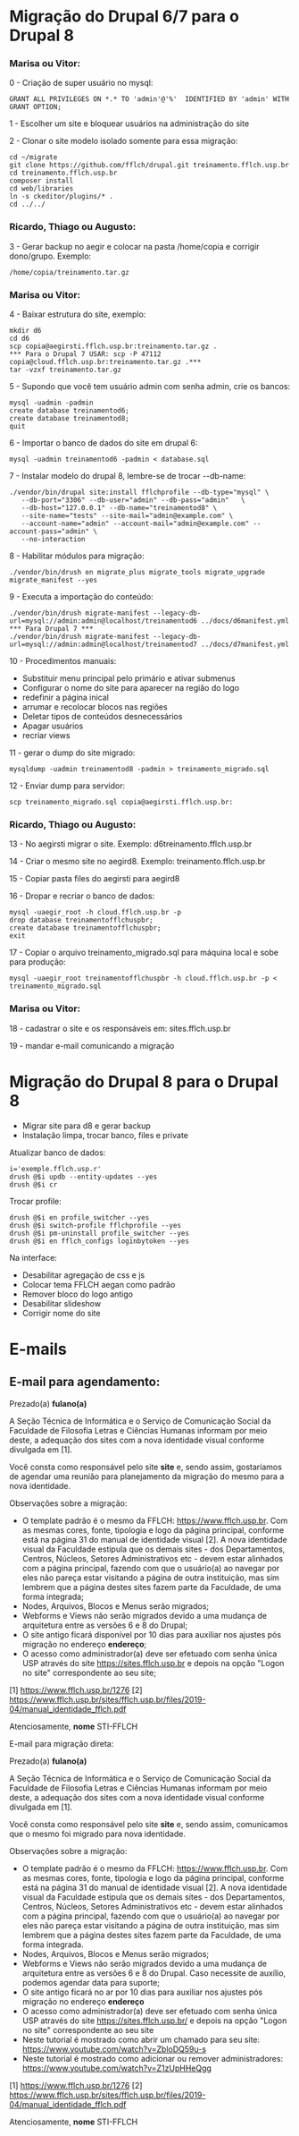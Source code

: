 # Migração do Drupal 6/7 para o Drupal 8

### Marisa ou Vitor:

0 - Criação de super usuário no mysql:

    GRANT ALL PRIVILEGES ON *.* TO 'admin'@'%'  IDENTIFIED BY 'admin' WITH GRANT OPTION;

1 - Escolher um site e bloquear usuários na administração do site

2 - Clonar o site modelo isolado somente para essa migração:

    cd ~/migrate
    git clone https://github.com/fflch/drupal.git treinamento.fflch.usp.br
    cd treinamento.fflch.usp.br
    composer install
    cd web/libraries
    ln -s ckeditor/plugins/* .
    cd ../../

### Ricardo, Thiago ou Augusto:

3 - Gerar backup no aegir e colocar na pasta /home/copia e corrigir dono/grupo. Exemplo:

    /home/copia/treinamento.tar.gz

### Marisa ou Vitor:

4 - Baixar estrutura do site, exemplo:

    mkdir d6
    cd d6
    scp copia@aegirsti.fflch.usp.br:treinamento.tar.gz . 
    *** Para o Drupal 7 USAR: scp -P 47112 copia@cloud.fflch.usp.br:treinamento.tar.gz .***
    tar -vzxf treinamento.tar.gz

5 - Supondo que você tem usuário admin com senha admin, crie os bancos:

    mysql -uadmin -padmin
    create database treinamentod6;
    create database treinamentod8;
    quit

6 - Importar o banco de dados do site em drupal 6:

    mysql -uadmin treinamentod6 -padmin < database.sql

7 - Instalar modelo do drupal 8, lembre-se de trocar --db-name:

    ./vendor/bin/drupal site:install fflchprofile --db-type="mysql" \
       --db-port="3306" --db-user="admin" --db-pass="admin"   \
       --db-host="127.0.0.1" --db-name="treinamentod8" \
       --site-name="tests" --site-mail="admin@example.com" \
       --account-name="admin" --account-mail="admin@example.com" --account-pass="admin" \
       --no-interaction

8 - Habilitar módulos para migração:

    ./vendor/bin/drush en migrate_plus migrate_tools migrate_upgrade migrate_manifest --yes

9 - Executa a importação do conteúdo:

    ./vendor/bin/drush migrate-manifest --legacy-db-url=mysql://admin:admin@localhost/treinamentod6 ../docs/d6manifest.yml
    *** Para Drupal 7 ***
    ./vendor/bin/drush migrate-manifest --legacy-db-url=mysql://admin:admin@localhost/treinamentod7 ../docs/d7manifest.yml

10 - Procedimentos manuais:

 - Substituir menu principal pelo primário e ativar submenus
 - Configurar o nome do site para aparecer na região do logo
 - redefinir a página inical
 - arrumar e recolocar blocos nas regiões
 - Deletar tipos de conteúdos desnecessários
 - Apagar usuários
 - recriar views


11 - gerar o dump do site migrado:

    mysqldump -uadmin treinamentod8 -padmin > treinamento_migrado.sql

12 - Enviar dump para servidor:

    scp treinamento_migrado.sql copia@aegirsti.fflch.usp.br:

### Ricardo, Thiago ou Augusto:

13 - No aegirsti migrar o site. Exemplo: d6treinamento.fflch.usp.br

14 - Criar o mesmo site no aegird8. Exemplo: treinamento.fflch.usp.br

15 - Copiar pasta files do aegirsti para aegird8

16 - Dropar e recriar o banco de dados:

    mysql -uaegir_root -h cloud.fflch.usp.br -p
    drop database treinamentofflchuspbr;
    create database treinamentofflchuspbr;
    exit

17 - Copiar o arquivo treinamento_migrado.sql para máquina local e sobe
para produção:

    mysql -uaegir_root treinamentofflchuspbr -h cloud.fflch.usp.br -p < treinamento_migrado.sql

### Marisa ou Vitor:

18 - cadastrar o site e os responsáveis em: sites.fflch.usp.br

19 - mandar e-mail comunicando a migração

# Migração do Drupal 8 para o Drupal 8

 - Migrar site para d8 e gerar backup
 - Instalação limpa, trocar banco, files e private

Atualizar banco de dados:

    i='exemple.fflch.usp.r'
    drush @$i updb --entity-updates --yes
    drush @$i cr
    
Trocar profile:

    drush @$i en profile_switcher --yes
    drush @$i switch-profile fflchprofile --yes
    drush @$i pm-uninstall profile_switcher --yes
    drush @$i en fflch_configs loginbytoken --yes
    
Na interface:   

 - Desabilitar agregação de css e js
 - Colocar tema FFLCH aegan como padrão
 - Remover bloco do logo antigo
 - Desabilitar slideshow
 - Corrigir nome do site

# E-mails

## E-mail para agendamento:

Prezado(a) __fulano(a)__

A Seção Técnica de Informática e o Serviço de Comunicação Social da Faculdade de Filosofia Letras e Ciências Humanas informam por meio deste, a adequação dos sites com a nova identidade visual conforme divulgada em [1].

Você consta como responsável pelo site __site__ e, sendo assim, gostaríamos de agendar uma reunião para planejamento da migração do mesmo para a nova identidade.

Observações sobre a migração:

 - O template padrão é o mesmo da FFLCH: https://www.fflch.usp.br. Com as mesmas cores, fonte, tipologia e logo da página principal, conforme está na página 31 do manual de identidade visual [2].
A nova identidade visual da Faculdade estipula que os demais sites - dos Departamentos, Centros, Núcleos, Setores Administrativos etc - devem estar alinhados com a página principal, fazendo com que o usuário(a) ao navegar por eles não pareça estar visitando a página de outra instituição, mas sim lembrem que a página destes sites fazem parte da Faculdade, de uma forma integrada;
 - Nodes, Arquivos, Blocos e Menus serão migrados;
 - Webforms e Views não serão migrados devido a uma mudança de arquitetura entre as versões 6 e 8 do Drupal;
 - O site antigo ficará disponível por 10 dias para auxiliar nos ajustes pós migração no endereço __endereço__;
 - O acesso como administrador(a) deve ser efetuado com senha única USP através do site https://sites.fflch.usp.br e depois na opção "Logon no site" correspondente ao seu site;

[1] https://www.fflch.usp.br/1276
[2] https://www.fflch.usp.br/sites/fflch.usp.br/files/2019-04/manual_identidade_fflch.pdf

Atenciosamente,
__nome__
STI-FFLCH


E-mail para migração direta:

Prezado(a) __fulano(a)__

A Seção Técnica de Informática e o Serviço de Comunicação Social da Faculdade de Filosofia Letras e Ciências Humanas informam por meio deste, a adequação dos sites com a nova identidade visual conforme divulgada em [1].

Você consta como responsável pelo site __site__ e, sendo assim, comunicamos que o mesmo foi migrado para nova identidade.

Observações sobre a migração:

 - O template padrão é o mesmo da FFLCH: https://www.fflch.usp.br. Com as mesmas cores, fonte, tipologia e logo da página principal, conforme está na página 31 do manual de identidade visual [2].
A nova identidade visual da Faculdade estipula que os demais sites - dos Departamentos, Centros, Núcleos, Setores Administrativos etc - devem estar alinhados com a página principal, fazendo com que o usuário(a) ao navegar por eles não pareça estar visitando a página de outra instituição, mas sim lembrem que a página destes sites fazem parte da Faculdade, de uma forma integrada.
 - Nodes, Arquivos, Blocos e Menus serão migrados;
 - Webforms e Views não serão migrados devido a uma mudança de arquitetura entre as versões 6 e 8 do Drupal. Caso necessite de auxílio, podemos agendar data para suporte;
 - O site antigo ficará no ar por 10 dias para auxiliar nos ajustes pós migração no endereço __endereço__
 - O acesso como administrador(a) deve ser efetuado com senha única USP através do site https://sites.fflch.usp.br/ e depois na opção "Logon no site" correspondente ao seu site
 - Neste tutorial é mostrado como abrir um chamado para seu site: https://www.youtube.com/watch?v=ZbloDQ59u-s
 - Neste tutorial é mostrado como adicionar ou remover administradores: https://www.youtube.com/watch?v=Z1zUpHHeQgg

[1] https://www.fflch.usp.br/1276
[2] https://www.fflch.usp.br/sites/fflch.usp.br/files/2019-04/manual_identidade_fflch.pdf

Atenciosamente,
__nome__
STI-FFLCH
